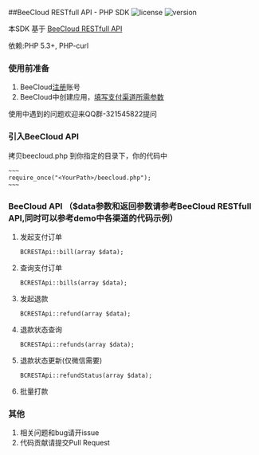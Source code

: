 ##BeeCloud RESTfull API - PHP SDK
![license](https://img.shields.io/badge/license-MIT-brightgreen.svg) ![version](https://img.shields.io/badge/version-v2.0.0-blue.svg)

本SDK 基于 [BeeCloud RESTfull API](https://github.com/beecloud/beecloud-rest-api)

依赖:PHP 5.3+, PHP-curl

### 使用前准备
1. BeeCloud[注册](http://beecloud.cn/register/)账号
2. BeeCloud中创建应用，[填写支付渠道所需参数](http://beecloud.cn/doc/payapply)

使用中遇到的问题欢迎来QQ群-321545822提问


### 引入BeeCloud API

拷贝beecloud.php 到你指定的目录<YourPath>下，你的代码中

	~~~
	require_once("<YourPath>/beecloud.php");
	~~~

### BeeCloud API （$data参数和返回参数请参考BeeCloud RESTfull API,同时可以参考demo中各渠道的代码示例）
1. 发起支付订单 

	~~~
	BCRESTApi::bill(array $data);
	~~~
2. 查询支付订单

	~~~
	BCRESTApi::bills(array $data);
	~~~
	
3. 发起退款 

	~~~
	BCRESTApi::refund(array $data);
	~~~
	
4. 退款状态查询

	~~~
	BCRESTApi::refunds(array $data);
	~~~
	
5. 退款状态更新(仅微信需要) 

	~~~
	BCRESTApi::refundStatus(array $data);
	~~~
6. 批量打款

	


### 其他
1. 相关问题和bug请开issue
2. 代码贡献请提交Pull Request


